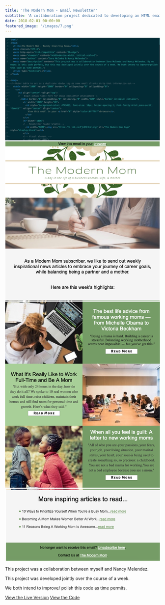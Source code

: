 ```yaml
---
title: 'The Modern Mom - Email Newsletter'
subtitle: 'A collaboration project dedicated to developing an HTML email newsletter. '
date: 2018-02-01 00:00:00
featured_image: '/images/7.png'
---
```


<div class="gallery" data-columns="4">
	<img src="/images/Projects/newsletter/1.png">
	<img src="/images/Projects/newsletter/2.png">
	<img src="/images/Projects/newsletter/3.png">
	<img src="/images/Projects/newsletter/4.png">
</div>

This project was a collaboration between myself and Nancy Melendez. 

This project was developed jointly over the course of a week. 

We both intend to improve/ polish this code as time permits. 


<a href="https://codepen.io/saramccombs/live/bJKPmK" class="button button--large">View the Live Version</a> <a href="https://codepen.io/saramccombs/pres/bJKPmK" class="button button--large">View the Code</a>
